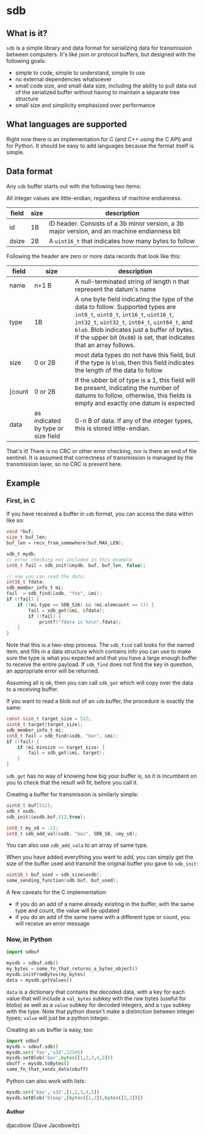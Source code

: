 # sdb

## What is it?

`sdb` is a simple library and data format for serializing data for transmission between computers. It's like json or protocol buffers, but designed with the following goals:

- simple to code, simple to understand, simple to use
- no external dependencies whatsoever
- small code size, and small data size, including the ability to pull data out of the serialized buffer without having to maintain a separate tree structure
- small size and simplicity emphasized over performance

## What languages are supported

Right now there is an implementation for C (and C++ using the C API) and for Python. It should be easy to add languages because the format itself is simple.

## Data format

Any `sdb` buffer starts out with the following two items:

All integer values are little-endian, regardless of machine endianness.

|field|size|description|
|---|---|---|
|id|1B|ID header. Consists of a 3b minor version, a 3b major version, and an machine endianness bit|
|dsize|2B|A `uint16_t` that indicates how many bytes to follow|

Following the header are zero or more data records that look like this:

|field|size|description|
|---|---|---|
|name |n+1 B |A null-terminated string of length n that represent the datum's name |
|type |1B |A one byte field indicating the type of the data to follow. Supported types are `int8_t`, `uint8_t`, `int16_t`, `uint16_t`, `int32_t`, `uint32_t`, `int64_t`, `uint64_t`, and `blob`. Blob indicates just a buffer of bytes. If the upper bit (`0x80`) is set, that indicates that an array follows. |
|size |0 or 2B |most data types do not have this field, but if the type is `blob`, then this field indicates the length of the data to follow |
[count|0 or 2B |If the ubber bit of type is a 1, this field will be present, indicating the number of datums to follow, otherwise, this fields is empty and exactly one datum is expected |
|data |as indicated by type or size field |0-n B of data. If any of the integer types, this is stored little-endian. |


That's it! There is no CRC or other error checking, nor is there an end of file sentinel. It is assumed that correctness of transmission is managed by the transmission layer, so no CRC is present here.

## Example

### First, in C

If you have received a buffer in `sdb` format, you can access the data within like so:
```C
void *buf;
size_t buf_len;
buf_len = recv_from_somewhere(buf,MAX_LEN);

sdb_t mydb;
// error checking not included in this example
int8_t fail = sdb_init(&mydb, buf, buf_len, false);

// now you can read the data:
int16_t fdata;
sdb_member_info_t mi;
fail  = sdb_find(&sdb, "foo", &mi);
if (!fail) {
    if ((mi.type == SDB_S16) && (mi.elemcount == 1)) {
        fail = sdb_get(&mi, &fdata);
        if (!fail) {
            printf("fdata is %s\n",fdata);
    }
}
 ```

Note that this is a two-step process. The `sdb_find` call looks for the named item,
and fills in a data structure which contains info you can use to make sure the 
type is what you expected and that you have a large enough buffer to receive the
entire payload. If `sdb_find` does not find the key in question, an appropriate
error will be returned.

Assuming all is ok, then you can call `sdb_get` which will copy over the data
to a receiving buffer.

If you want to read a blob out of an `sdb` buffer, the procedure is exactly the same:
```C
const size_t target_size = 512;
uint8_t target[target_size];
sdb_member_info_t mi;
int8_t fail = sdb_find(&sdb, "bar", &mi);
if (!fail) {
    if (mi.minsize <= target_size) {
        fail = sdb_get(&mi, target);
    }
}
```

`sdb_get` has no way of knowing how big your buffer is, so it is incumbent on you to check that the result will fit, before you call it.

Creating a buffer for transmission is similarly simple:
```C
uint8_t buf[512];
sdb_t osdb;
sdb_init(&osdb,buf,512,true);

int8_t my_s8 = -11;
int8_t sdb_add_val(&sdb, "baz", SDB_S8, &my_s8);
```

You can also use `sdb_add_vala` to an array of same type.

When you have added everything you want to add, you can simply get the size of the buffer used and transmit the original buffer you gave to `sdb_init`:

```C
uint16_t buf_used = sdb_size&osdb);
some_sending_function(sdb.buf, buf_used);
```

A few caveats for the C implementation:
- if you do an add of a name already existing in the buffer, with the same type and count, the value will be updated
- if you do an add of the same name with a different type or count, you will receive an error message


### Now, in Python

```Python
import sdbuf

mysdb = sdbuf.sdb()
my_bytes = some_fn_that_returns_a_bytes_object()
mysdb.initFromBytes(my_bytes)
data = mysdb.getValues()
```

`data` is a dictionary that contains the decoded data, with a key for each value that will include a `val_bytes` subkey with the raw bytes (useful for blobs) as well as a `value` subkey for decoded integers, and a `type` subkey with the type. Note that python doesn't make a distinction between integer types; `value` will just be a python integer.

Creating an `sdb` buffer is easy, too:

```Python
import sdbuf
mysdb = sdbuf.sdb()
mysdb.set('foo','s32',12345)
mysdb.setBlob('bar',bytes([1,2,3,4,5]))
obuff = mysdb.toBytes()
some_fn_that_sends_data(obuff)
```

Python can also work with lists:
```Python
mysdb.set('baz','s32',[1,2,3,4,5])
mysdb.setBlob('bleep',[bytes([1,2]),bytes([2,3])])
```


#### Author
djacobow (Dave Jacobowitz)

